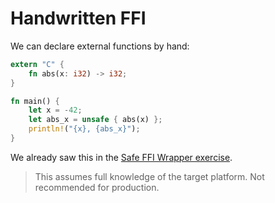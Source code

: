 # Handwritten FFI

We can declare external functions by hand:

```rust
extern "C" {
    fn abs(x: i32) -> i32;
}

fn main() {
    let x = -42;
    let abs_x = unsafe { abs(x) };
    println!("{x}, {abs_x}");
}
```

We already saw this in the [Safe FFI Wrapper exercise](../../exercises/day-3/safe-ffi-wrapper.md).

> This assumes full knowledge of the target platform. Not recommended for
> production.
